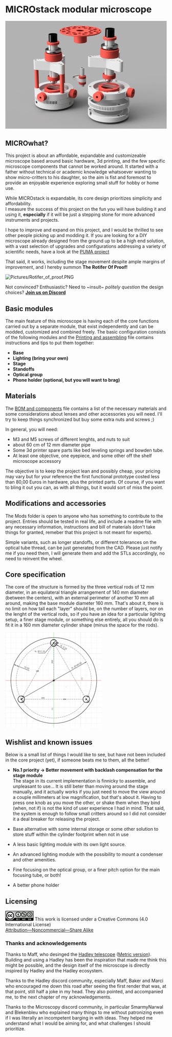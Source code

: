 # MICROstack modular microscope

![Pictures/render.PNG](/Pictures/render.PNG)

## MICROwhat?

This project is about an affordable, expandable and customizeable microscope based around basic hardware, 3d printing, and the few specific microscope components that cannot be worked around.
It started with a father without technical or academic knowledge whatsoever wanting to show micro-critters to his daughter, so the aim is fist and foremost to provide an enjoyable experience exploring small stuff for hobby or home use.

While MICROstack is expandable, its core design prioritizes simplicity and affordability.  
I measure the success of this project on the fun you will have building it and using it, **especially** if it will be just a stepping stone for more advanced instruments and projects.

I hope to improve and expand on this project, and I would be thrilled to see other people picking up and modding it.
If you are looking for a DIY microscope already designed from the ground up to be a high end solution, with a vast selection of upgrades and configurations addressing a variety of scientific needs, have a look at the [PUMA project](https://github.com/TadPath/PUMA)

That said, it works, including the stage movement despite ample margins of improvement, and I hereby summon **The Rotifer Of Proof!**

![Pictures/Rotifer_of_proof.PNG](/Pictures/Rotifer_of_proof.gif)

Not convinced? Enthusiastic? Need to ~insult~ _politely question_ the design choices?
[**Join us on Discord**](https://discord.gg/2NHQUmsnHg)

## Basic modules

The main feature of this microscope is having each of the core functions carried out by a separate module, that exist independently and can be modded, customized and combined freely.
The basic configuration consists of the following modules and the [Printing and assembling](/Printing_and_assembling.md) file contains instructions and tips to put them together:

- **Base** 
- **Lighting (bring your own)** 
- **Stage** 
- **Standoffs**
- **Optical group** 
- **Phone holder (optional, but you will want to brag)** 

## Materials

The [BOM and components](/BOM_and_components.md) file contains a list of the necessary materials and some considerations about lenses and other accessories you will need.
I'll try to keep things synchronized but buy some extra nuts and screws ;) 

In general, you will need:

- M3 and M5 screws of different lenghts, and nuts to suit
- about 60 cm of 12 mm diameter pipe
- Some 3d printer spare parts like bed leveling springs and bowden tube.
- At least one objective, one eyepiece, and some other off the shelf microscope accessory


The objective is to keep the project lean and possibly cheap, your pricing may vary but for your reference the first functional prototype costed less than 80,00 Euros in hardware, plus the printed parts. 
Of course, if you want to bling it out you can, as with all things, but it would sort of miss the point.

## Modifications and accessories

The Mods folder is open to anyone who has something to contribute to the project.
Entries should be tested in real life, and include a readme file with any necessary information, instructions and bill of materials (don't take things for granted, remeber that this project is not meant for experts).

Simple variants, such as longer standoffs, or different tolerances on the optical tube thread, can be just generated from the CAD.
Please just notify me if you need them, I will generate them and add the STLs accordingly, no need to reinvent the wheel.

## Core specification
The core of the structure is formed by the three vertical rods of 12 mm diameter, in an equilateral triangle arrangement of 140 mm diameter (between the centers), with an external perimeter of another 10 mm all around, making the base module diameter 160 mm.
That's about it, there is no limit on how tall each "layer" should be, on the number of layers, nor on the lenght of the vertical rods, so if you have an idea for a particular lighitng setup, a finer stage module, or something else entirely, all you should do is fit it in a 160 mm diameter cylinder shape (minus the space for the rods).

![Pictures/Base.png](/Pictures/Base.png)

## Wishlist and known issues

Below is a small list of things I would like to see, but have not been included in the core project (yet), if someone beats me to them, all the better!

- **No.1 priority -> Better movement with backlash compensation for the stage module**  
The stage in its current implementation is finnicky to assemble, and unpleasant to use...   It is still beter than moving around the stage manually, and it actually works if you just need to move the view around a couple millimeters at low magnification, but that's about it.  Having to press one knob as you move the other, or shake them when they bind (when, not if) is not the kind of user experience I had in mind.
That said, the system is enough to follow small critters around so I did not consider it a deal breaker for releasing the project.

- Base alternative with some internal storage or some other solution to store stuff within the cylinder footprint when not in use
- A less basic lighting module with its own light source.
- An advanced lighting module with the possibility to mount a condenser and other amenities.
- Fine focusing on the optical group, or a finer pitch option for the main focusing tube, or both!
- A better phone holder  

## Licensing

![/Pictures/Creative_Commons.png](/Pictures/Creative_Commons.png)
This work is licensed under a Creative Commons (4.0 International License)  
[Attribution—Noncommercial—Share Alike](https://creativecommons.org/licenses/by-nc-sa/4.0/)

### Thanks and acknowledgements

Thanks to Maff, who desinged the [Hadley telescope](https://www.printables.com/it/model/224383-astronomical-telescope-hadley-an-easy-assembly-hig) ([Metric version](https://www.printables.com/it/model/268580-hadley-telescope-official-metric-remix)).
Building and using a Hadley has been the inspiration that made me think this might be possible, and the design itself of the microscope is directly inspired by Hadley and the Hadley ecosystem.

Thanks to the Hadley discord community, especially Maff, Baker and Marci who encouraged me down this road after seeing the first render that was, at that point, still half a joke in my head.
They also pointed, and accompanied me, to the next chapter of my acknowledgements.

Thanks to the Microscopy discord community, in particular SmarmyNarwal and Blekenbleu who explained many things to me without patronizing even if I was literally an incompetent barging in with ideas.
They helped me understand what I would be aiming for, and what challenges I should prioritize.
